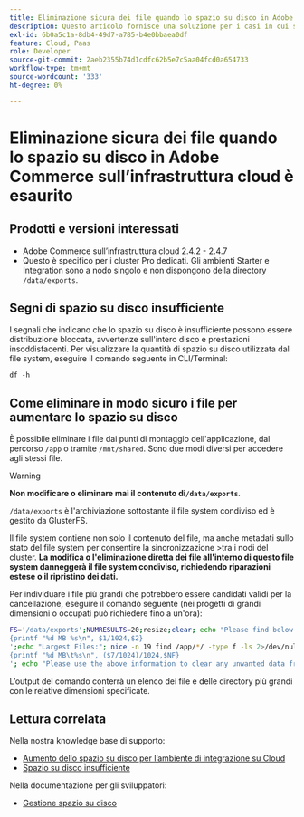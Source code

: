 ```yaml
---
title: Eliminazione sicura dei file quando lo spazio su disco in Adobe Commerce sull’infrastruttura cloud è esaurito
description: Questo articolo fornisce una soluzione per i casi in cui si esaurisce lo spazio su disco ed è necessario rimuovere i file in modo sicuro. Prima di considerare questa azione, consulta [Gestire lo spazio su disco](https://experienceleague.adobe.com/it/docs/commerce-cloud-service/user-guide/develop/storage/manage-disk-space#no-space-left) nella documentazione per gli sviluppatori. Se i passaggi descritti in tale articolo non sono appropriati per te o non risolvono il problema, rivedi i passaggi descritti in questo articolo.
exl-id: 6b0a5c1a-8db4-49d7-a785-b4e0bbaea0df
feature: Cloud, Paas
role: Developer
source-git-commit: 2aeb2355b74d1cdfc62b5e7c5aa04fcd0a654733
workflow-type: tm+mt
source-wordcount: '333'
ht-degree: 0%

---
```


# Eliminazione sicura dei file quando lo spazio su disco in Adobe Commerce sull’infrastruttura cloud è esaurito

## Prodotti e versioni interessati

* Adobe Commerce sull’infrastruttura cloud 2.4.2 - 2.4.7
* Questo è specifico per i cluster Pro dedicati. Gli ambienti Starter e Integration sono a nodo singolo e non dispongono della directory `/data/exports`.

## Segni di spazio su disco insufficiente

I segnali che indicano che lo spazio su disco è insufficiente possono essere distribuzione bloccata, avvertenze sull&#39;intero disco e prestazioni insoddisfacenti.
Per visualizzare la quantità di spazio su disco utilizzata dal file system, eseguire il comando seguente in CLI/Terminal:

`df -h`


## Come eliminare in modo sicuro i file per aumentare lo spazio su disco

È possibile eliminare i file dai punti di montaggio dell&#39;applicazione, dal percorso `/app` o tramite `/mnt/shared`. Sono due modi diversi per accedere agli stessi file.

>[!WARNING]
>
>**Non modificare o eliminare mai il contenuto di`/data/exports`**.
>
>`/data/exports` è l&#39;archiviazione sottostante il file system condiviso ed è gestito da GlusterFS.
>
>Il file system contiene non solo il contenuto del file, ma anche metadati sullo stato del file system per consentire la sincronizzazione >tra i nodi del cluster. **La modifica o l&#39;eliminazione diretta dei file all&#39;interno di questo file system danneggerà il file system condiviso, richiedendo riparazioni estese o il ripristino dei dati.**

Per individuare i file più grandi che potrebbero essere candidati validi per la cancellazione, eseguire il comando seguente (nei progetti di grandi dimensioni o occupati può richiedere fino a un&#39;ora):

```bash
FS='/data/exports';NUMRESULTS=20;resize;clear; echo "Please find below the Largest Directories and Files:";date;df -h $FS; echo "Largest Directories:";nice -n 19 find /app/*/ -type d -ls 2>/dev/null| sort -rnk1| head -n $NUMRESULTS| awk '
{printf "%d MB %s\n", $1/1024,$2}
';echo "Largest Files:"; nice -n 19 find /app/*/ -type f -ls 2>/dev/null| sort -rnk7| head -n $NUMRESULTS|awk '
{printf "%d MB\t%s\n", ($7/1024)/1024,$NF}
'; echo "Please use the above information to clear any unwanted data from the server, it is important this is done as soon as possible to ensure your server stays functional.";
```

L’output del comando conterrà un elenco dei file e delle directory più grandi con le relative dimensioni specificate.

## Lettura correlata

Nella nostra knowledge base di supporto:

* [Aumento dello spazio su disco per l’ambiente di integrazione su Cloud](/help/how-to/general/increase-disk-space-for-integration-environment-on-cloud.md)
* [Spazio su disco insufficiente](/help/troubleshooting/miscellaneous/low-disk-space.md)

Nella documentazione per gli sviluppatori:

* [Gestione spazio su disco](https://experienceleague.adobe.com/it/docs/commerce-cloud-service/user-guide/develop/storage/manage-disk-space)
